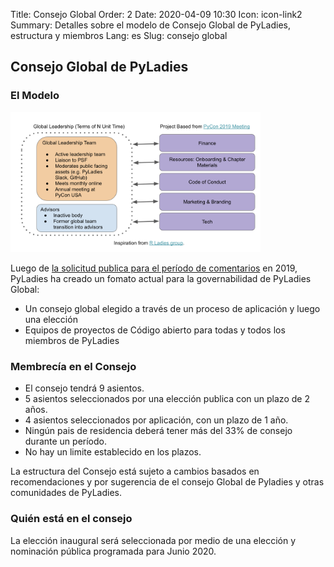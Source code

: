 Title: Consejo Global
Order: 2
Date: 2020-04-09 10:30
Icon: icon-link2
Summary: Detalles sobre el modelo de Consejo Global de PyLadies, estructura y miembros
Lang: es
Slug: consejo global

## Consejo Global de PyLadies 

### El Modelo

<div class="float-right container">
  <img src="/images/council/council-structure.png"
     alt="PyLadies governance structure" width="400px" />
</div>

Luego de [la solicitud publica para el período de comentarios](https://github.com/pyladies/global-organizing/issues/11) en 2019, PyLadies ha creado un fomato actual para la governabilidad de PyLadies Global:

- Un consejo global elegido a través de un proceso de aplicación y luego una elección 
- Equipos de proyectos de Código abierto para todas y todos los miembros de PyLadies

### Membrecía en el Consejo

- El consejo tendrá 9 asientos.
- 5 asientos seleccionados por una elección publica con un plazo de 2 años.
- 4 asientos seleccionados por aplicación, con un plazo de 1 año.
- Ningún pais de residencia deberá tener más del 33% de consejo durante un período.
- No hay un limite establecido en los plazos.

La estructura del Consejo está sujeto a cambios basados en recomendaciones y por sugerencia de el consejo Global de Pyladies y otras comunidades de PyLadies.

### Quién está en el consejo

La elección inaugural será seleccionada por medio de una elección y nominación pública programada para Junio 2020.
